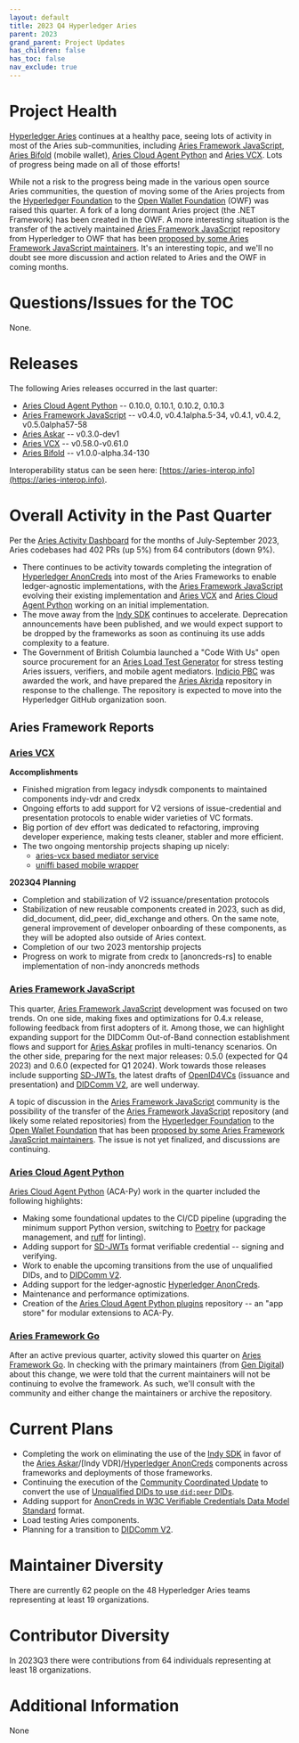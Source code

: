 ```yaml
---
layout: default
title: 2023 Q4 Hyperledger Aries
parent: 2023
grand_parent: Project Updates
has_children: false
has_toc: false
nav_exclude: true
---
```


# Project Health

[Hyperledger Aries](https://www.hyperledger.org/projects/aries) continues at a
healthy pace, seeing lots of activity in most of the Aries
sub-communities, including [Aries Framework JavaScript], [Aries Bifold] (mobile
wallet), [Aries Cloud Agent Python] and [Aries VCX]. Lots of progress being made
on all of those efforts!

While not a risk to the progress being made in the various open source Aries
communities, the question of moving some of the Aries projects from the
[Hyperledger Foundation] to the [Open Wallet Foundation] (OWF) was raised this quarter. A fork
of a long dormant Aries project (the .NET Framework) has been created in the OWF. A more
interesting situation is the transfer of the actively maintained [Aries
Framework JavaScript] repository from Hyperledger to OWF that has been
[proposed by some Aries Framework JavaScript maintainers]. It's an interesting topic, and
we'll no doubt see more discussion and action related to Aries and the OWF in coming months.

[Aries Framework JavaScript]: https://github.com/hyperledger/aries-framework-javascript
[Aries Bifold]: https://github.com/hyperledger/aries-mobile-agent-react-native
[Aries Cloud Agent Python]: https://github.com/hyperledger/aries-cloudagent-python
[Aries VCX]: https://github.com/hyperledger/aries-vcx
[Aries Framework Go]: https://github.com/hyperledger/aries-framework-go
[proposed by some Aries Framework JavaScript maintainers]: https://github.com/hyperledger/aries-framework-javascript/discussions/1586
[Open Wallet Foundation]: https://openwallet.foundation/
[Hyperledger Foundation]: https://hyperledger.org

# Questions/Issues for the TOC

None.

# Releases

The following Aries releases occurred in the last quarter:

- [Aries Cloud Agent Python] -- 0.10.0, 0.10.1, 0.10.2, 0.10.3
- [Aries Framework JavaScript] -- v0.4.0, v0.4.1alpha.5-34, v0.4.1, v0.4.2, v0.5.0alpha57-58
- [Aries Askar] -- v0.3.0-dev1
- [Aries VCX] -- v0.58.0-v0.61.0
- [Aries Bifold] -- v1.0.0-alpha.34-130

Interoperability status can be seen
here: [https://aries-interop.info](https://aries-interop.info).

# Overall Activity in the Past Quarter

Per the [Aries Activity Dashboard] for the months of July-September 2023, Aries
codebases had 402 PRs (up 5%) from 64 contributors (down 9%).

[Aries Activity Dashboard]: https://insights.lfx.linuxfoundation.org/projects/hyperledger%2Faries/dashboard;subTab=technical?time=%7B%22from%22:%222023-07-01T07:00:00.000Z%22,%22type%22:%22absolute%22,%22to%22:%222023-09-30T07:00:00.000Z%22%7D

* There continues to be activity towards completing the integration of
  [Hyperledger AnonCreds] into most of the Aries Frameworks to enable
  ledger-agnostic implementations, with the [Aries Framework JavaScript]
  evolving their existing implementation and [Aries VCX] and [Aries Cloud Agent
  Python] working on an initial implementation.
* The move away from the [Indy SDK] continues to accelerate. Deprecation
  announcements have been published, and we would expect support to be dropped
  by the frameworks as soon as continuing its use adds complexity to a feature.
* The Government of British Columbia launched a "Code With Us" open source
  procurement for an [Aries Load Test Generator] for stress testing Aries issuers,
  verifiers, and mobile agent mediators. [Indicio PBC] was awarded the work, and
  have prepared the [Aries Akrida] repository in response to the challenge. The
  repository is expected to move into the Hyperledger GitHub organization soon.

[Aries Askar]: https://github.com/hyperledger/aries-askar
[Indy SDK]: https://github.com/hyperledger/indy-sdk
[Hyperledger AnonCreds]: https://github.com/hyperledger/anoncreds-rs
[OpenID4VCs]: https://openid.net/openid4vc/
[Aries Cloud Agent Python plugins]: https://github.com/hyperledger/aries-acapy-plugins
[Indicio PBC]: https://indicio.tech
[Aries Akrida]: https://github.com/Indicio-tech/aries-akrida
[Aries Load Test Generator]: https://marketplace.digital.gov.bc.ca/opportunities/code-with-us/51d7c289-51a8-4307-939c-5a4271c7b2b6
[SD-JWTs]: https://datatracker.ietf.org/doc/draft-ietf-oauth-selective-disclosure-jwt/

## Aries Framework Reports

### [Aries VCX]

**Accomplishments**

* Finished migration from legacy indysdk components to maintained components indy-vdr and credx
* Ongoing efforts to add support for V2 versions of issue-credential and presentation protocols to enable wider varieties of VC formats.
* Big portion of dev effort was dedicated to refactoring, improving developer experience, making tests cleaner, stabler and more efficient.
* The two ongoing mentorship projects shaping up nicely:
    * [aries-vcx based mediator service](https://wiki.hyperledger.org/display/INTERN/%5Bdraft%5D+Project+Plan+-+aries-vcx+based+message+mediator+service)
    * [uniffi based mobile wrapper](https://wiki.hyperledger.org/pages/viewpage.action?pageId=98730187)

**2023Q4 Planning**

* Completion and stabilization of V2 issuance/presentation protocols
* Stabilization of new reusable components created in 2023, such as did, did_document, did_peer, did_exchange and others. On the same note, general improvement of developer onboarding of these components, as they will be adopted also outside of Aries context.
* Completion of our two 2023 mentorship projects
* Progress on work to migrate from credx to [anoncreds-rs] to enable implementation of non-indy anoncreds methods

### [Aries Framework JavaScript]

This quarter, [Aries Framework JavaScript] development was focused on two
trends. On one side, making fixes and optimizations for 0.4.x release, following
feedback from first adopters of it. Among those, we can highlight expanding
support for the DIDComm Out-of-Band connection establishment flows and support
for [Aries Askar] profiles in multi-tenancy scenarios. On the other side,
preparing for the next major releases: 0.5.0 (expected for Q4 2023) and 0.6.0
(expected for Q1 2024). Work towards those releases include supporting
[SD-JWTs], the latest drafts of [OpenID4VCs] (issuance and presentation) and
[DIDComm V2], are well underway.

A topic of discussion in the [Aries Framework JavaScript] community is the
possibility of the transfer of the [Aries Framework JavaScript] repository (and
likely some related repositories) from the [Hyperledger Foundation] to the [Open
Wallet Foundation] that has been [proposed by some Aries Framework JavaScript
maintainers]. The issue is not yet finalized, and discussions are continuing.

[DIDComm V2]: https://identity.foundation/didcomm-messaging/spec/

### [Aries Cloud Agent Python]

[Aries Cloud Agent Python] (ACA-Py) work in the quarter included the following highlights:

* Making some foundational updates to the CI/CD pipeline (upgrading the minimum support Python version, switching to [Poetry] for package management, and [ruff] for linting).
* Adding support for [SD-JWTs] format verifiable credential -- signing and verifying.
* Work to enable the upcoming transitions from the use of unqualified DIDs, and to [DIDComm V2].
* Adding support for the ledger-agnostic [Hyperledger AnonCreds].
* Maintenance and performance optimizations.
* Creation of the [Aries Cloud Agent Python plugins] repository -- an "app
  store" for modular extensions to ACA-Py.

[Poetry]: https://python-poetry.org/
[ruff]: https://docs.astral.sh/ruff/

### [Aries Framework Go]

After an active previous quarter, activity slowed this quarter on [Aries
Framework Go]. In checking with the primary maintainers (from [Gen
Digital](https://www.gendigital.com/)) about this change, we were told that the
current maintainers will not be continuing to evolve the framework. As such,
we'll consult with the community and either change the maintainers or archive
the repository.

# Current Plans

* Completing the work on eliminating the use of the [Indy SDK] in favor of the
  [Aries Askar]/[Indy VDR]/[Hyperledger AnonCreds] components across frameworks and deployments of those
  frameworks.
* Continuing the execution of the [Community Coordinated Update] to convert the use of [Unqualified DIDs to use `did:peer` DIDs].
* Adding support for [AnonCreds in W3C Verifiable Credentials Data Model Standard] format.
* Load testing Aries components.
* Planning for a transition to [DIDComm V2].

[Community Coordinated Update]: https://github.com/hyperledger/aries-rfcs/tree/main/concepts/0345-community-coordinated-update
[Unqualified DIDs to use `did:peer` DIDs]: https://github.com/hyperledger/aries-rfcs/pull/793
[DID Core Specification]: https://www.w3.org/TR/did-core/
[AnonCreds in W3C Verifiable Credentials Data Model Standard]: https://marketplace.digital.gov.bc.ca/opportunities/code-with-us/7afcbd7c-2bbc-41ed-bf27-b6ba6e2903c5

# Maintainer Diversity

There are currently 62 people on the 48 Hyperledger Aries teams representing at least 19 organizations.

# Contributor Diversity

In 2023Q3 there were contributions from 64 individuals representing at least 18 organizations.

# Additional Information

None
